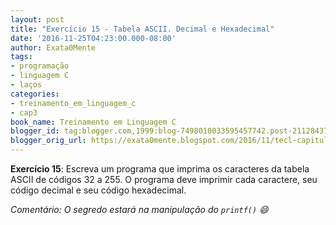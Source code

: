 ```yaml
---
layout: post
title: "Exercício 15 - Tabela ASCII. Decimal e Hexadecimal"
date: '2016-11-25T04:23:00.000-08:00'
author: Exata0Mente
tags:
- programação
- linguagem C
- laços
categories:
- treinamento_em_linguagem_c
- cap3  
book_name: Treinamento em Linguagem C
blogger_id: tag:blogger.com,1999:blog-7498010033595457742.post-2112843748933946880
blogger_orig_url: https://exata0mente.blogspot.com/2016/11/tecl-capitulo-3-exercicio-15-tabela.html
---
```


**Exercício 15**: Escreva um programa que imprima os caracteres da tabela ASCII de códigos 32 a 255. O programa deve imprimir cada caractere, seu código decimal e seu código hexadecimal.

*Comentário: O segredo estará na manipulação do `printf()` :smile:*
